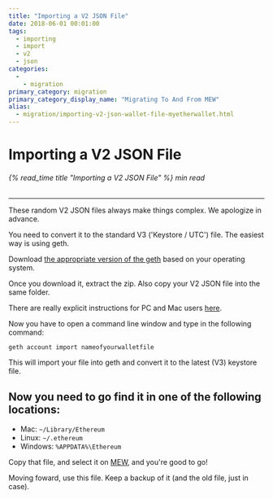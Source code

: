 ```yaml
---
title: "Importing a V2 JSON File"
date: 2018-06-01 00:01:00
tags:
  - importing
  - import
  - v2
  - json
categories:
  - 
    - migration
primary_category: migration
primary_category_display_name: "Migrating To And From MEW"
alias:
  - migration/importing-v2-json-wallet-file-myetherwallet.html
---
```


# **Importing a V2 JSON File**

###### {% read_time title "Importing a V2 JSON File" %} min read

* * *

These random V2 JSON files always make things complex. We apologize in advance.

You need to convert it to the standard V3 ('Keystore / UTC') file. The easiest way is using geth.

Download [the appropriate version of the geth](https://github.com/ethereum/go-ethereum/releases) based on your operating system.

Once you download it, extract the zip. Also copy your V2 JSON file into the same folder.

There are really explicit instructions for PC and Mac users [here](https://ethereum.stackexchange.com/questions/465/How-to-import-a-plain-private-key-into-geth-or-mist).

Now you have to open a command line window and type in the following command:

`geth account import nameofyourwalletfile`

This will import your file into geth and convert it to the latest (V3) keystore file.

## **Now you need to go find it in one of the following locations:**

-   Mac: `~/Library/Ethereum`
-   Linux: `~/.ethereum`
-   Windows: `%APPDATA%\Ethereum`

Copy that file, and select it on [MEW](https://www.myetherwallet.com), and you're good to go!

Moving foward, use this file. Keep a backup of it (and the old file, just in case).
